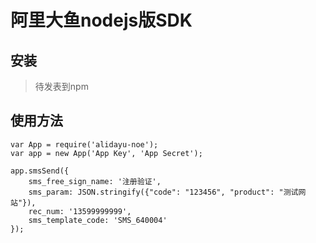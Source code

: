 # 阿里大鱼nodejs版SDK

## 安装

> 待发表到npm

## 使用方法
````
var App = require('alidayu-noe');
var app = new App('App Key', 'App Secret');

app.smsSend({
    sms_free_sign_name: '注册验证',
    sms_param: JSON.stringify({"code": "123456", "product": "测试网站"}),
    rec_num: '13599999999',
    sms_template_code: 'SMS_640004'
});
````